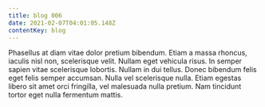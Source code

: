 ```yaml
---
title: blog 006
date: 2021-02-07T04:01:05.148Z
contentKey: blog
---
```

<!--StartFragment-->

Phasellus at diam vitae dolor pretium bibendum. Etiam a massa rhoncus, iaculis nisl non, scelerisque velit. Nullam eget vehicula risus. In semper sapien vitae scelerisque lobortis. Nullam in dui tellus. Donec bibendum felis eget felis semper accumsan. Nulla vel scelerisque nulla. Etiam egestas libero sit amet orci fringilla, vel malesuada nulla pretium. Nam tincidunt tortor eget nulla fermentum mattis.

<!--EndFragment-->